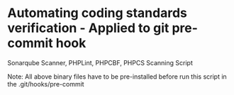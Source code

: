 # Automating coding standards verification - Applied to git pre-commit hook

Sonarqube Scanner, PHPLint, PHPCBF, PHPCS Scanning Script

Note: All above binary files have to be pre-installed before run this script in the .git/hooks/pre-commit
